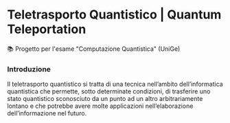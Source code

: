 # Teletrasporto Quantistico | Quantum Teleportation
📚 Progetto per l'esame "Computazione Quantistica" (UniGe)

### Introduzione
Il teletrasporto quantistico si tratta di una tecnica nell’ambito dell’informatica quantistica che permette, 
sotto determinate condizioni, di trasferire uno stato quantistico sconosciuto da un punto ad un 
altro arbitrariamente lontano e che potrebbe avere molte applicazioni nell’elaborazione dell’informazione 
nel futuro.
